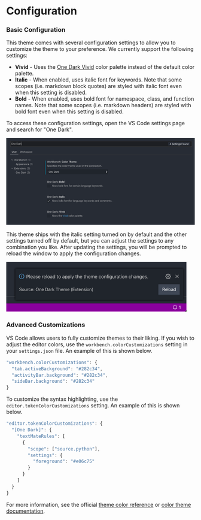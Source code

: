 # Configuration

### Basic Configuration

This theme comes with several configuration settings to allow you to customize the theme to your preference. We currently support the following settings:

* **Vivid** - Uses the [One Dark Vivid](https://atom.io/themes/one-dark-vivid-syntax) color palette instead of the default color palette.
* **Italic** - When enabled, uses italic font for keywords. Note that some scopes \(i.e. markdown block quotes\) are styled with italic font even when this setting is disabled.
* **Bold** - When enabled, uses bold font for namespace, class, and function names. Note that some scopes \(i.e. markdown headers\) are styled with bold font even when this setting is disabled.

To access these configuration settings, open the VS Code settings page and search for "One Dark".

![Theme settings](../.gitbook/assets/2019-10-26_11-41-02%20%281%29.png)

This theme ships with the italic setting turned on by default and the other settings turned off by default, but you can adjust the settings to any combination you like.  After updating the settings, you will be prompted to reload the window to apply the configuration changes.

![Theme settings reload prompt](../.gitbook/assets/2019-10-26_12-19-19.png)

### Advanced Customizations

VS Code allows users to fully customize themes to their liking.  If you wish to adjust the editor colors, use the `workbench.colorCustomizations` setting in your `settings.json` file.  An example of this is shown below.

```javascript
"workbench.colorCustomizations": {
  "tab.activeBackground": "#282c34",
  "activityBar.background": "#282c34",
  "sideBar.background": "#282c34"
}
```

To customize the syntax highlighting, use the `editor.tokenColorCustomizations` setting.  An example of this is shown below.

```javascript
"editor.tokenColorCustomizations": {
  "[One Dark]": {
    "textMateRules": [
      {
        "scope": ["source.python"],
        "settings": {
          "foreground": "#e06c75"
        }
      }
    ]
  }
}
```

For more information, see the official [theme color reference](https://code.visualstudio.com/docs/getstarted/theme-color-reference) or [color theme documentation](https://code.visualstudio.com/docs/getstarted/themes).

